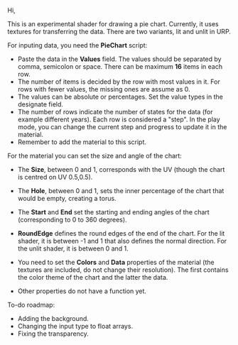 Hi,

This is an experimental shader for drawing a pie chart. Currently, it uses textures for transferring the data. There are two variants, lit and unlit in URP.

For inputing data, you need the <b>PieChart</b> script:
- Paste the data in the <b>Values</b> field. The values should be separated by comma, semicolon or space. There can be maximum <b>16</b> items in each row.
- The number of items is decided by the row with most values in it. For rows with fewer values, the missing ones are assume as 0.
- The values can be absolute or percentages. Set the value types in the designate field.
- The number of rows indicate the number of states for the data (for example different years). Each row is considered a "step". In the play mode, you can change the current step and progress to update it in the material.
- Remember to add the material to this script.

For the material you can set the size and angle of the chart:
- The <b>Size</b>, between 0 and 1, corresponds with the UV (though the chart is centred on UV 0.5,0.5).
- The <b>Hole</b>, between 0 and 1, sets the inner percentage of the chart that would be empty, creating a torus.
- The <b>Start</b> and <b>End</b> set the starting and ending angles of the chart (corresponding to 0 to 360 degrees).
- <b>RoundEdge</b> defines the round edges of the end of the chart. For the lit shader, it is between -1 and 1 that also defines the normal direction. For the unlit shader, it is between 0 and 1.

- You need to set the <b>Colors</b> and <b>Data</b> properties of the material (the textures are included, do not change their resolution). The first contains the color theme of the chart and the latter the data.
- Other properties do not have a function yet.

To-do roadmap:
- Adding the background.
- Changing the input type to float arrays.
- Fixing the transparency.
